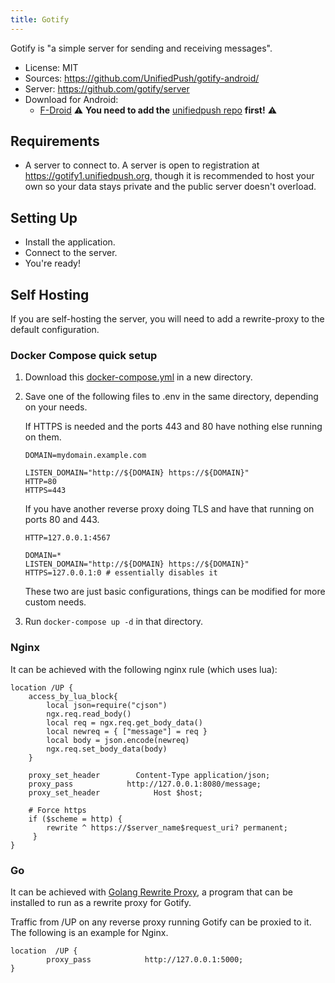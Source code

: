 ```yaml
---
title: Gotify
---
```


Gotify is "a simple server for sending and receiving messages".

* License: MIT
* Sources: <https://github.com/UnifiedPush/gotify-android/>
* Server: <https://github.com/gotify/server>
* Download for Android:
  * [F-Droid](https://f-droid.org/de/packages/com.github.gotify/) ⚠️  **You need to add the** [unifiedpush repo](https://repo.unifiedpush.org) **first!** ⚠️

## Requirements

* A server to connect to. A server is open to registration at <https://gotify1.unifiedpush.org>, though it is recommended to host your own so your data stays private and the public server doesn't overload.

## Setting Up

* Install the application.
* Connect to the server.
* You're ready!

## Self Hosting

If you are self-hosting the server, you will need to add a rewrite-proxy to the default configuration.

### Docker Compose quick setup

1. Download this [docker-compose.yml](./docker-compose.yml) in a new directory.

1. Save one of the following files to .env in the same directory, depending on your needs.

	If HTTPS is needed and the ports 443 and 80 have nothing else running on them.
	```env
	DOMAIN=mydomain.example.com
	
	LISTEN_DOMAIN="http://${DOMAIN} https://${DOMAIN}"
	HTTP=80
	HTTPS=443
	```
	
	If you have another reverse proxy doing TLS and have that running on ports 80 and 443.
	```env
	HTTP=127.0.0.1:4567
	
	DOMAIN=*
	LISTEN_DOMAIN="http://${DOMAIN} https://${DOMAIN}"
	HTTPS=127.0.0.1:0 # essentially disables it
	```
	
	These two are just basic configurations, things can be modified for more custom needs.

3. Run `docker-compose up -d` in that directory.

### Nginx

It can be achieved with the following nginx rule (which uses lua):

```nginx
location /UP {
    access_by_lua_block{
        local json=require("cjson")
        ngx.req.read_body()
        local req = ngx.req.get_body_data()
        local newreq = { ["message"] = req }
        local body = json.encode(newreq)
        ngx.req.set_body_data(body)
    }

    proxy_set_header        Content-Type application/json;
    proxy_pass            http://127.0.0.1:8080/message;
    proxy_set_header            Host $host;

    # Force https
    if ($scheme = http) {
        rewrite ^ https://$server_name$request_uri? permanent;
     }
}
```

### Go

It can be achieved with [Golang Rewrite Proxy](https://github.com/UnifiedPush/common-proxies), a program that can be installed to run as a rewrite proxy for Gotify.

Traffic from /UP on any reverse proxy running Gotify can be proxied to it. The following is an example for Nginx.

```nginx
location  /UP {
        proxy_pass            http://127.0.0.1:5000;
}
```
